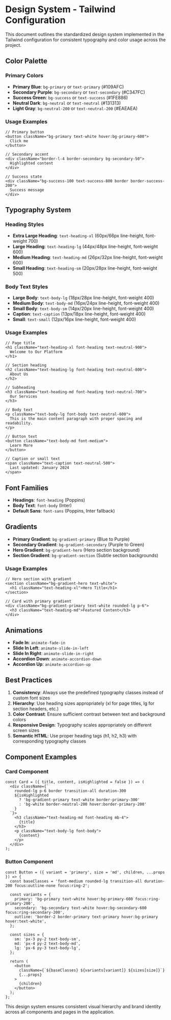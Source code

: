 # Design System - Tailwind Configuration

This document outlines the standardized design system implemented in the Tailwind configuration for consistent typography and color usage across the project.

## Color Palette

### Primary Colors
- **Primary Blue**: `bg-primary` or `text-primary` (#109AFC)
- **Secondary Purple**: `bg-secondary` or `text-secondary` (#C347FC)
- **Success Green**: `bg-success` or `text-success` (#1FE886)
- **Neutral Dark**: `bg-neutral` or `text-neutral` (#131313)
- **Light Gray**: `bg-neutral-200` or `text-neutral-200` (#EAEAEA)

### Usage Examples
```tsx
// Primary button
<button className="bg-primary text-white hover:bg-primary-600">
  Click me
</button>

// Secondary accent
<div className="border-l-4 border-secondary bg-secondary-50">
  Highlighted content
</div>

// Success state
<div className="bg-success-100 text-success-800 border border-success-200">
  Success message
</div>
```

## Typography System

### Heading Styles
- **Extra Large Heading**: `text-heading-xl` (60px/66px line-height, font-weight 700)
- **Large Heading**: `text-heading-lg` (44px/48px line-height, font-weight 600)
- **Medium Heading**: `text-heading-md` (26px/32px line-height, font-weight 600)
- **Small Heading**: `text-heading-sm` (20px/28px line-height, font-weight 500)

### Body Text Styles
- **Large Body**: `text-body-lg` (18px/28px line-height, font-weight 400)
- **Medium Body**: `text-body-md` (16px/24px line-height, font-weight 400)
- **Small Body**: `text-body-sm` (14px/20px line-height, font-weight 400)
- **Caption**: `text-caption` (13px/18px line-height, font-weight 400)
- **Small**: `text-small` (12px/16px line-height, font-weight 400)

### Usage Examples
```tsx
// Page title
<h1 className="text-heading-xl font-heading text-neutral-900">
  Welcome to Our Platform
</h1>

// Section heading
<h2 className="text-heading-lg font-heading text-neutral-800">
  About Us
</h2>

// Subheading
<h3 className="text-heading-md font-heading text-neutral-700">
  Our Services
</h3>

// Body text
<p className="text-body-lg font-body text-neutral-600">
  This is the main content paragraph with proper spacing and readability.
</p>

// Button text
<button className="text-body-md font-medium">
  Learn More
</button>

// Caption or small text
<span className="text-caption text-neutral-500">
  Last updated: January 2024
</span>
```

## Font Families
- **Headings**: `font-heading` (Poppins)
- **Body Text**: `font-body` (Inter)
- **Default Sans**: `font-sans` (Poppins, Inter fallback)

## Gradients
- **Primary Gradient**: `bg-gradient-primary` (Blue to Purple)
- **Secondary Gradient**: `bg-gradient-secondary` (Purple to Green)
- **Hero Gradient**: `bg-gradient-hero` (Hero section background)
- **Section Gradient**: `bg-gradient-section` (Subtle section backgrounds)

### Usage Examples
```tsx
// Hero section with gradient
<section className="bg-gradient-hero text-white">
  <h1 className="text-heading-xl">Hero Title</h1>
</section>

// Card with primary gradient
<div className="bg-gradient-primary text-white rounded-lg p-6">
  <h3 className="text-heading-md">Featured Content</h3>
</div>
```

## Animations
- **Fade In**: `animate-fade-in`
- **Slide In Left**: `animate-slide-in-left`
- **Slide In Right**: `animate-slide-in-right`
- **Accordion Down**: `animate-accordion-down`
- **Accordion Up**: `animate-accordion-up`

## Best Practices

1. **Consistency**: Always use the predefined typography classes instead of custom font sizes
2. **Hierarchy**: Use heading sizes appropriately (xl for page titles, lg for section headers, etc.)
3. **Color Contrast**: Ensure sufficient contrast between text and background colors
4. **Responsive Design**: Typography scales appropriately on different screen sizes
5. **Semantic HTML**: Use proper heading tags (h1, h2, h3) with corresponding typography classes

## Component Examples

### Card Component
```tsx
const Card = ({ title, content, isHighlighted = false }) => (
  <div className={`
    rounded-lg p-6 border transition-all duration-300
    ${isHighlighted 
      ? 'bg-gradient-primary text-white border-primary-300' 
      : 'bg-white border-neutral-200 hover:border-primary-200'
    }
  `}>
    <h3 className="text-heading-md font-heading mb-4">
      {title}
    </h3>
    <p className="text-body-lg font-body">
      {content}
    </p>
  </div>
);
```

### Button Component
```tsx
const Button = ({ variant = 'primary', size = 'md', children, ...props }) => {
  const baseClasses = 'font-medium rounded-lg transition-all duration-200 focus:outline-none focus:ring-2';
  
  const variants = {
    primary: 'bg-primary text-white hover:bg-primary-600 focus:ring-primary-200',
    secondary: 'bg-secondary text-white hover:bg-secondary-600 focus:ring-secondary-200',
    outline: 'border-2 border-primary text-primary hover:bg-primary hover:text-white',
  };
  
  const sizes = {
    sm: 'px-3 py-2 text-body-sm',
    md: 'px-4 py-2 text-body-md',
    lg: 'px-6 py-3 text-body-lg',
  };
  
  return (
    <button 
      className={`${baseClasses} ${variants[variant]} ${sizes[size]}`}
      {...props}
    >
      {children}
    </button>
  );
};
```

This design system ensures consistent visual hierarchy and brand identity across all components and pages in the application.
